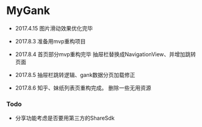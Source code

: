 # MyGank

- 2017.4.15 图片滑动效果优化完毕

- 2017.8.3 准备用mvp重构项目

- 2017.8.4 首页部分mvp重构完毕
           抽屉栏替换成NavigationView、并增加跳转页面

- 2017.8.5 抽屉栏跳转逻辑、gank数据分页加载修正

- 2017.8.6 知乎、妹纸列表页重构完成。
           删除一些无用资源




### Todo
- 分享功能考虑是否要用第三方的ShareSdk

